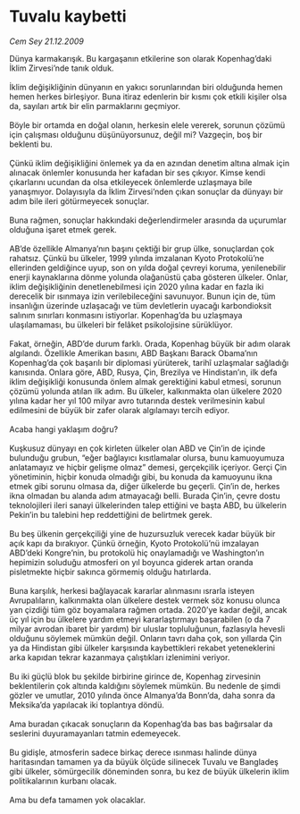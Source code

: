# Tuvalu kaybetti

*Cem Sey 21.12.2009*

<div class="yazi">Dünya karmakarışık. Bu kargaşanın etkilerine son olarak Kopenhag’daki İklim Zirvesi’nde tanık olduk. <br/><br/>İklim değişikliğinin dünyanın en yakıcı sorunlarından biri olduğunda hemen hemen herkes birleşiyor. Buna itiraz edenlerin bir kısmı çok etkili kişiler olsa da, sayıları artık bir elin parmaklarını geçmiyor. <br/><br/>Böyle bir ortamda en doğal olanın, herkesin elele vererek, sorunun çözümü için çalışması olduğunu düşünüyorsunuz, değil mi? Vazgeçin, boş bir beklenti bu. <br/><br/>Çünkü iklim değişikliğini önlemek ya da en azından denetim altına almak için alınacak önlemler konusunda her kafadan bir ses çıkıyor. Kimse kendi çıkarlarını ucundan da olsa etkileyecek önlemlerde uzlaşmaya bile yanaşmıyor. Dolayısıyla da İklim Zirvesi’nden çıkan sonuçlar da dünyayı bir adım bile ileri götürmeyecek sonuçlar. <br/><br/>Buna rağmen, sonuçlar hakkındaki değerlendirmeler arasında da uçurumlar olduğuna işaret etmek gerek. <br/><br/>AB’de özellikle Almanya’nın başını çektiği bir grup ülke, sonuçlardan çok rahatsız. Çünkü bu ülkeler, 1999 yılında imzalanan Kyoto Protokolü’ne ellerinden geldiğince uyup, son on yılda doğal çevreyi koruma, yenilenebilir enerji kaynaklarına dönme yolunda olağanüstü çaba gösteren ülkeler. Onlar, iklim değişikliğinin denetlenebilmesi için 2020 yılına kadar en fazla iki derecelik bir ısınmaya izin verilebileceğini savunuyor. Bunun için de, tüm insanlığın üzerinde uzlaşacağı ve tüm devletlerin uyacağı karbondioksit salınım sınırları konmasını istiyorlar. Kopenhag’da bu uzlaşmaya ulaşılamaması, bu ülkeleri bir felâket psikolojisine sürüklüyor. <br/><br/>Fakat, örneğin, ABD’de durum farklı. Orada, Kopenhag büyük bir adım olarak algılandı. Özellikle Amerikan basını, ABD Başkanı Barack Obama’nın Kopenhag’da çok başarılı bir diplomasi yürüterek, tarihî uzlaşmalar sağladığı kanısında. Onlara göre, ABD, Rusya, Çin, Brezilya ve Hindistan’ın, ilk defa iklim değişikliği konusunda önlem almak gerektiğini kabul etmesi, sorunun çözümü yolunda atılan ilk adım. Bu ülkeler, kalkınmakta olan ülkelere 2020 yılına kadar her yıl 100 milyar avro tutarında destek verilmesinin kabul edilmesini de büyük bir zafer olarak algılamayı tercih ediyor. <br/><br/>Acaba hangi yaklaşım doğru? <br/><br/>Kuşkusuz dünyayı en çok kirleten ülkeler olan ABD ve Çin’in de içinde bulunduğu grubun, “eğer bağlayıcı kısıtlamalar olursa, bunu kamuoyumuza anlatamayız ve hiçbir gelişme olmaz” demesi, gerçekçilik içeriyor. Gerçi Çin yönetiminin, hiçbir konuda olmadığı gibi, bu konuda da kamuoyunu ikna etmek gibi sorunu olmasa da, diğer ülkelerde bu geçerli. Çin’in de, herkes ikna olmadan bu alanda adım atmayacağı belli. Burada Çin’in, çevre dostu teknolojileri ileri sanayi ülkelerinden talep ettiğini ve başta ABD, bu ülkelerin Pekin’in bu talebini hep reddettiğini de belirtmek gerek. <br/><br/>Bu beş ülkenin gerçekçiliği yine de huzursuzluk verecek kadar büyük bir açık kapı da bırakıyor. Çünkü örneğin, Kyoto Protokolü’nü imzalayan ABD’deki Kongre’nin, bu protokolü hiç onaylamadığı ve Washington’ın hepimizin soluduğu atmosferi on yıl boyunca giderek artan oranda pisletmekte hiçbir sakınca görmemiş olduğu hatırlarda. <br/><br/>Buna karşılık, herkesi bağlayacak kararlar alınmasını ısrarla isteyen Avrupalıların, kalkınmakta olan ülkelere destek vermek söz konusu olunca yan çizdiği tüm göz boyamalara rağmen ortada. 2020’ye kadar değil, ancak üç yıl için bu ülkelere yardım etmeyi kararlaştırmayı başarabilen (o da 7 milyar avrodan ibaret bir yardım) bir uluslar topluluğunun, fazlasıyla hevesli olduğunu söylemek mümkün değil. Onların tavrı daha çok, son yıllarda Çin ya da Hindistan gibi ülkeler karşısında kaybettikleri rekabet yeteneklerini arka kapıdan tekrar kazanmaya çalıştıkları izlenimini veriyor. <br/><br/>Bu iki güçlü blok bu şekilde birbirine girince de, Kopenhag zirvesinin beklentilerin çok altında kaldığını söylemek mümkün. Bu nedenle de şimdi gözler ve umutlar, 2010 yılında önce Almanya’da Bonn’da, daha sonra da Meksika’da yapılacak iki toplantıya döndü. <br/><br/>Ama buradan çıkacak sonuçların da Kopenhag’da bas bas bağırsalar da seslerini duyuramayanları tatmin edemeyecek. <br/><br/>Bu gidişle, atmosferin sadece birkaç derece ısınması halinde dünya haritasından tamamen ya da büyük ölçüde silinecek Tuvalu ve Bangladeş gibi ülkeler, sömürgecilik döneminden sonra, bu kez de büyük ülkelerin iklim politikalarının kurbanı olacak. <br/><br/>Ama bu defa tamamen yok olacaklar.
              </div>
